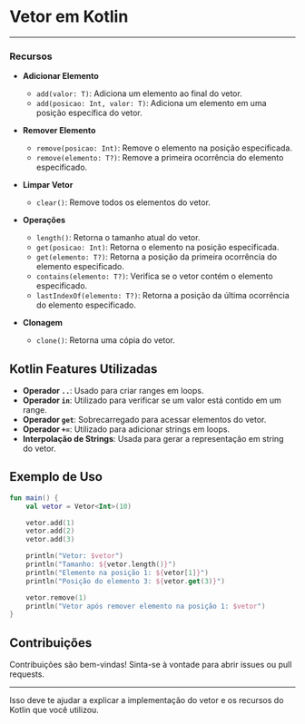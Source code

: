 
# Vetor em Kotlin

---

### Recursos

- **Adicionar Elemento**
    - `add(valor: T)`: Adiciona um elemento ao final do vetor.
    - `add(posicao: Int, valor: T)`: Adiciona um elemento em uma posição específica do vetor.

- **Remover Elemento**
    - `remove(posicao: Int)`: Remove o elemento na posição especificada.
    - `remove(elemento: T?)`: Remove a primeira ocorrência do elemento especificado.

- **Limpar Vetor**
    - `clear()`: Remove todos os elementos do vetor.

- **Operações**
    - `length()`: Retorna o tamanho atual do vetor.
    - `get(posicao: Int)`: Retorna o elemento na posição especificada.
    - `get(elemento: T?)`: Retorna a posição da primeira ocorrência do elemento especificado.
    - `contains(elemento: T?)`: Verifica se o vetor contém o elemento especificado.
    - `lastIndexOf(elemento: T?)`: Retorna a posição da última ocorrência do elemento especificado.

- **Clonagem**
    - `clone()`: Retorna uma cópia do vetor.

## Kotlin Features Utilizadas

- **Operador `..`**: Usado para criar ranges em loops.
- **Operador `in`**: Utilizado para verificar se um valor está contido em um range.
- **Operador `get`**: Sobrecarregado para acessar elementos do vetor.
- **Operador `+=`**: Utilizado para adicionar strings em loops.
- **Interpolação de Strings**: Usada para gerar a representação em string do vetor.

## Exemplo de Uso

```kotlin
fun main() {
    val vetor = Vetor<Int>(10)

    vetor.add(1)
    vetor.add(2)
    vetor.add(3)

    println("Vetor: $vetor")
    println("Tamanho: ${vetor.length()}")
    println("Elemento na posição 1: ${vetor[1]}")
    println("Posição do elemento 3: ${vetor.get(3)}")

    vetor.remove(1)
    println("Vetor após remover elemento na posição 1: $vetor")
}
```

## Contribuições

Contribuições são bem-vindas! Sinta-se à vontade para abrir issues ou pull requests.

--- 

Isso deve te ajudar a explicar a implementação do vetor e os recursos do Kotlin que você utilizou.